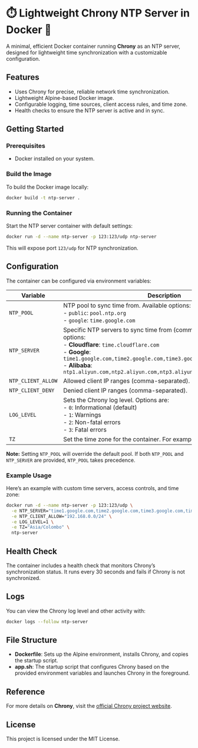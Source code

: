 # ⏱️ Lightweight Chrony NTP Server in Docker 🐳

A minimal, efficient Docker container running **Chrony** as an NTP server, designed for lightweight time synchronization with a customizable configuration.

## Features

- Uses Chrony for precise, reliable network time synchronization.
- Lightweight Alpine-based Docker image.
- Configurable logging, time sources, client access rules, and time zone.
- Health checks to ensure the NTP server is active and in sync.

## Getting Started

### Prerequisites

- Docker installed on your system.

### Build the Image

To build the Docker image locally:

```bash
docker build -t ntp-server .
```

### Running the Container

Start the NTP server container with default settings:

```bash
docker run -d --name ntp-server -p 123:123/udp ntp-server
```

This will expose port `123/udp` for NTP synchronization.

## Configuration

The container can be configured via environment variables:

| Variable           | Description                                                     | Default             |
|--------------------|-----------------------------------------------------------------|---------------------|
| `NTP_POOL`         | NTP pool to sync time from. Available options:<br>- `public`: `pool.ntp.org`<br>- `google`: `time.google.com` | `pool.ntp.org`      |
| `NTP_SERVER`       | Specific NTP servers to sync time from (comma-separated). Available options:<br>- **Cloudflare**: `time.cloudflare.com`<br>- **Google**: `time1.google.com,time2.google.com,time3.google.com,time4.google.com`<br>- **Alibaba**: `ntp1.aliyun.com,ntp2.aliyun.com,ntp3.aliyun.com,ntp4.aliyun.com` | -                   |
| `NTP_CLIENT_ALLOW` | Allowed client IP ranges (comma-separated).                     | `allow all`         |
| `NTP_CLIENT_DENY`  | Denied client IP ranges (comma-separated).                      | None                |
| `LOG_LEVEL`        | Sets the Chrony log level. Options are:<br>  - `0`: Informational (default)<br>  - `1`: Warnings<br>  - `2`: Non-fatal errors<br>  - `3`: Fatal errors | `0` (Informational) |
| `TZ`               | Set the time zone for the container. For example: `Asia/Colombo`. | UTC                 |

**Note:** Setting `NTP_POOL` will override the default pool. If both `NTP_POOL` and `NTP_SERVER` are provided, `NTP_POOL` takes precedence.

### Example Usage

Here’s an example with custom time servers, access controls, and time zone:

```bash
docker run -d --name ntp-server -p 123:123/udp \
  -e NTP_SERVER="time1.google.com,time2.google.com,time3.google.com,time4.google.com" \
  -e NTP_CLIENT_ALLOW="192.168.0.0/24" \
  -e LOG_LEVEL=1 \
  -e TZ="Asia/Colombo" \
  ntp-server
```

## Health Check

The container includes a health check that monitors Chrony’s synchronization status. It runs every 30 seconds and fails if Chrony is not synchronized.

## Logs

You can view the Chrony log level and other activity with:

```bash
docker logs --follow ntp-server
```

## File Structure

- **Dockerfile**: Sets up the Alpine environment, installs Chrony, and copies the startup script.
- **app.sh**: The startup script that configures Chrony based on the provided environment variables and launches Chrony in the foreground.

## Reference

For more details on **Chrony**, visit the [official Chrony project website](https://chrony-project.org/).

## License

This project is licensed under the MIT License.